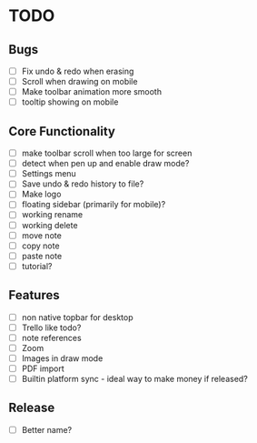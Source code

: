 # TODO
## Bugs
- [ ] Fix undo & redo when erasing 
- [ ] Scroll when drawing on mobile
- [ ] Make toolbar animation more smooth
- [ ] tooltip showing on mobile
## Core Functionality
- [ ] make toolbar scroll when too large for screen
- [ ] detect when pen up and enable draw mode?
- [ ] Settings menu
- [ ] Save undo & redo history to file?
- [ ] Make logo
- [ ] floating sidebar (primarily for mobile)?
- [ ] working rename
- [ ] working delete
- [ ] move note
- [ ] copy note
- [ ] paste note
- [ ] tutorial?
## Features
- [ ] non native topbar for desktop
- [ ] Trello like todo?
- [ ] note references
- [ ] Zoom
- [ ] Images in draw mode
- [ ] PDF import
- [ ] Builtin platform sync - ideal way to make money if released?
## Release
- [ ] Better name?